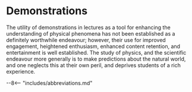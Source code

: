 # Demonstrations

The utility of demonstrations in lectures as a tool for enhancing the understanding of physical phenomena has not been established as a definitely worthwhile endeavour; however, their use for improved engagement, heightened enthusiasm, enhanced content retention, and entertainment is well established. The study of physics, and the scientific endeavour more generally is to make predictions about the natural world, and one neglects this at their own peril, and deprives students of a rich experience.

--8<-- "includes/abbreviations.md"
